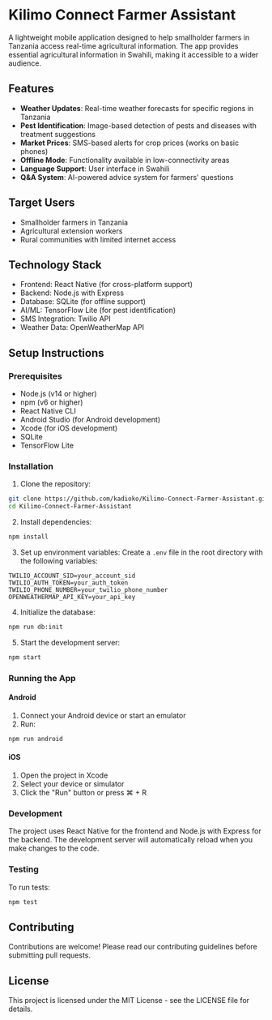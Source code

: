 # Kilimo Connect Farmer Assistant

A lightweight mobile application designed to help smallholder farmers in Tanzania access real-time agricultural information. The app provides essential agricultural information in Swahili, making it accessible to a wider audience.

## Features

- **Weather Updates**: Real-time weather forecasts for specific regions in Tanzania
- **Pest Identification**: Image-based detection of pests and diseases with treatment suggestions
- **Market Prices**: SMS-based alerts for crop prices (works on basic phones)
- **Offline Mode**: Functionality available in low-connectivity areas
- **Language Support**: User interface in Swahili
- **Q&A System**: AI-powered advice system for farmers' questions

## Target Users

- Smallholder farmers in Tanzania
- Agricultural extension workers
- Rural communities with limited internet access

## Technology Stack

- Frontend: React Native (for cross-platform support)
- Backend: Node.js with Express
- Database: SQLite (for offline support)
- AI/ML: TensorFlow Lite (for pest identification)
- SMS Integration: Twilio API
- Weather Data: OpenWeatherMap API

## Setup Instructions

### Prerequisites

- Node.js (v14 or higher)
- npm (v6 or higher)
- React Native CLI
- Android Studio (for Android development)
- Xcode (for iOS development)
- SQLite
- TensorFlow Lite

### Installation

1. Clone the repository:
```bash
git clone https://github.com/kadioko/Kilimo-Connect-Farmer-Assistant.git
cd Kilimo-Connect-Farmer-Assistant
```

2. Install dependencies:
```bash
npm install
```

3. Set up environment variables:
Create a `.env` file in the root directory with the following variables:
```
TWILIO_ACCOUNT_SID=your_account_sid
TWILIO_AUTH_TOKEN=your_auth_token
TWILIO_PHONE_NUMBER=your_twilio_phone_number
OPENWEATHERMAP_API_KEY=your_api_key
```

4. Initialize the database:
```bash
npm run db:init
```

5. Start the development server:
```bash
npm start
```

### Running the App

#### Android
1. Connect your Android device or start an emulator
2. Run:
```bash
npm run android
```

#### iOS
1. Open the project in Xcode
2. Select your device or simulator
3. Click the "Run" button or press ⌘ + R

### Development

The project uses React Native for the frontend and Node.js with Express for the backend. The development server will automatically reload when you make changes to the code.

### Testing

To run tests:
```bash
npm test
```

## Contributing

Contributions are welcome! Please read our contributing guidelines before submitting pull requests.

## License

This project is licensed under the MIT License - see the LICENSE file for details.
